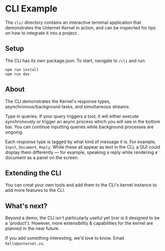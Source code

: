 # CLI Example

The `cli/` directory contains an interactive terminal application that demonstrates the Unternet Kernel in action, and can be inspected for tips on how to integrate it into a project.

## Setup

The CLI has its own package.json. To start, navigate to `/cli` and run:

```
npm run install
npm run dev
```

## About

The CLI demonstrates the Kernel's response types, asynchronous/background tasks, and simultaneous streams.

Type in queries. If your query triggers a tool, it will either execute synchronously or trigger an async process which you will see in the bottom bar. You can continue inputting queries while background processes are ongoing.

Each response type is tagged by what kind of message it is. For example, `Input`, `Document`, `Reply`. While these all appear as text in the CLI, a GUI could display them differently — for example, speaking a reply while rendering a document as a panel on the screen.

## Extending the CLI

You can creat your own tools and add them to the CLI's kernel instance to add more features to the CLI.

## What's next?

Beyond a demo, the CLI isn't particularly useful yet (nor is it designed to be a 'product'). However, more extensibility & capabilities for the kernel are planned in the near future.

If you add something interesting, we'd love to know. Email `hello@unternet.co`.
